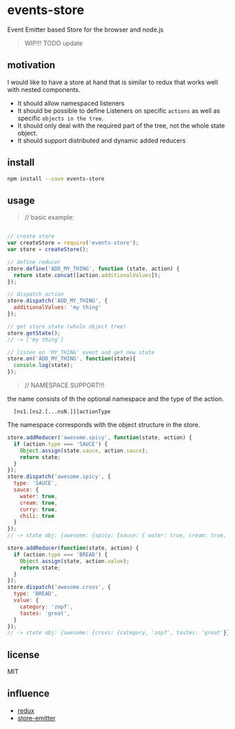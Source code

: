 # events-store

Event Emitter based Store for the browser and node.js

> WIP!!!
> TODO update

## motivation

I would like to have a store at hand that is similar to redux that works well with nested components.
- It should allow namespaced listeners
- It should be possible to define Listeners on specific `actions` as well as specific `objects in the tree`.
- It should only deal with the required part of the tree, not the whole state object.
- It should support distributed and dynamic added reducers

## install

```sh
npm install --save events-store
```

## usage

> // basic example:

```js

// create store
var createStore = require('events-store');
var store = createStore();

// define reducer
store.define('ADD_MY_THING', function (state, action) {
  return state.concat([action.additionalValues]);
});

// dispatch action
store.dispatch('ADD_MY_THING', {
  additionalValues: 'my thing'
});

// get store state (whole object tree)
store.getState();
// -> ['my thing']

// listen on 'MY_THING' event and get new state
store.on('ADD_MY_THING', function(state){
  console.log(state);
});
```


> // NAMESPACE SUPPORT!!!

the name consists of th the optional namespace and the type of the action.

      [ns1.[ns2.[...nsN.]]]actionType

The namespace corresponds with the object structure in the store.

```js
store.addReducer('awesome.spicy', function(state, action) {
  if (action.type === 'SAUCE') {
    Object.assign(state.sauce, action.sauce);
    return state;
  }
});
store.dispatch('awesome.spicy', {
  type: 'SAUCE',
  sauce: {
    water: true,
    cream: true,
    curry: true,
    chili: true
  }
});
// -> state obj: {awesome: {spicy: {sauce: { water: true, cream: true, curry: true, chili: true}}}}

store.addReducer(function(state, action) {
  if (action.type === 'BREAD') {
    Object.assign(state, action.value);
    return state;
  }
});
store.dispatch('awesome.cross', {
  type: 'BREAD',
  value: {
    category: 'zopf',
    tastes: 'great',
  }
});
// -> state obj: {awesome: {cross: {category, 'zopf', tastes: 'great'}}}


```



## license

MIT

## influence

- [redux](http://redux.js.org/)
- [store-emitter](https://github.com/sethvincent/store-emitter)
